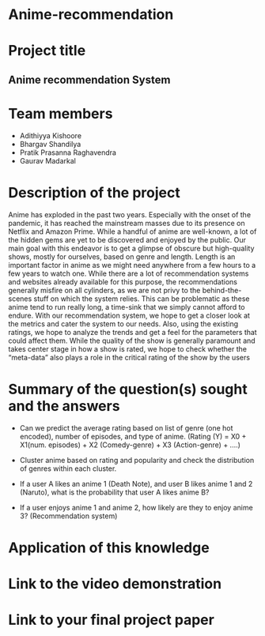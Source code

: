 # Anime-recommendation
# Project title 
## Anime recommendation System
# Team members 
  - Adithiyya Kishoore
  - Bhargav Shandilya
  - Pratik Prasanna Raghavendra
  - Gaurav Madarkal

# Description of the project 
Anime has exploded in the past two years. Especially with the onset of the pandemic, it has reached the mainstream masses due to its presence on Netflix and Amazon Prime.
While a handful of anime are well-known, a lot of the hidden gems are yet to be discovered and enjoyed by the public. Our
main goal with this endeavor is to get a glimpse of obscure but high-quality shows, mostly for ourselves, based on genre
and length. Length is an important factor in anime as we might need anywhere from a few hours to a few years to
watch one. While there are a lot of recommendation systems and
websites already available for this purpose, the recommendations generally misfire on all cylinders, as we are not privy
to the behind-the-scenes stuff on which the system relies. This can be problematic as these anime tend to run really
long, a time-sink that we simply cannot afford to endure. With our recommendation system, we hope to get a closer
look at the metrics and cater the system to our needs. Also, using the existing ratings, we hope to analyze the
trends and get a feel for the parameters that could affect them. While the quality of the show is generally paramount
and takes center stage in how a show is rated, we hope to check whether the “meta-data” also plays a role in the critical
rating of the show by the users

# Summary of the question(s) sought and the answers 
 - Can we predict the average rating based on list of genre (one hot encoded), number of episodes, and type of anime. (Rating (Y) = X0 + X1(num. episodes) + X2 (Comedy-genre) + X3 (Action-genre) + ....)

 - Cluster anime based on rating and popularity and check the distribution of genres within each cluster.

 - If a user A likes an anime 1 (Death Note), and user B likes anime 1 and 2 (Naruto), what is the probability that user A likes anime B?

 - If a user enjoys anime 1 and anime 2, how likely are they to enjoy anime 3? (Recommendation system)

# Application of this knowledge 


# Link to the video demonstration 


# Link to your final project paper
